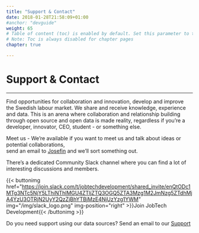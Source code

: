```yaml
---
title: "Support & Contact"
date: 2018-01-28T21:58:09+01:00
#anchor: "devguide"
weight: 65
# Table of content (toc) is enabled by default. Set this parameter to true to disable it.
# Note: Toc is always disabled for chapter pages
chapter: true

---
```

# Support & Contact
<hr>
Find opportunities for collaboration and innovation, develop and improve the Swedish labour market. 
We share and receive knowledge, experience and data. This is an arena where collaboration and relationship building through open source and open data is made reality, regardless if you’re a developer, innovator, CEO, student - or something else.


Meet us - We’re available if you want to meet us and talk about ideas or potential collaborations,  
send an email to [Josefin](mailto:josefin.berndtson@arbetsformedlingen.se) and we’ll sort something out.

There’s a dedicated Community Slack channel where you can find a lot of interesting discussions and members.  
  
{{< buttonimg href="https://join.slack.com/t/jobtechdevelopment/shared_invite/enQtODc1MTg3NTc5NjY5LThiNThlMGU4ZTljZTQ3OGQ5ZTA3Mzg1M2JmNzg5ZTdhMjA4YzU3OTRjN2UyY2QzZjBhYTBjMzE4NjUzYzg1YWM"                
 img="/img/slack_logo.png" img-position="right" >}}Join JobTech Development{{< /buttonimg >}}  

Do you need support using our data sources?
Send an email to our [Support](mailto:jobtechdev@arbetsformedlingen.se)



